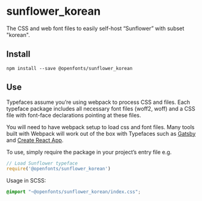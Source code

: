 
# sunflower_korean

The CSS and web font files to easily self-host “Sunflower” with subset "korean".

## Install

`npm install --save @openfonts/sunflower_korean`

## Use

Typefaces assume you’re using webpack to process CSS and files. Each typeface
package includes all necessary font files (woff2, woff) and a CSS file with
font-face declarations pointing at these files.

You will need to have webpack setup to load css and font files. Many tools built
with Webpack will work out of the box with Typefaces such as [Gatsby](https://github.com/gatsbyjs/gatsby)
and [Create React App](https://github.com/facebookincubator/create-react-app).

To use, simply require the package in your project’s entry file e.g.

```javascript
// Load Sunflower typeface
require('@openfonts/sunflower_korean')
```

Usage in SCSS:
```scss
@import "~@openfonts/sunflower_korean/index.css";
```
